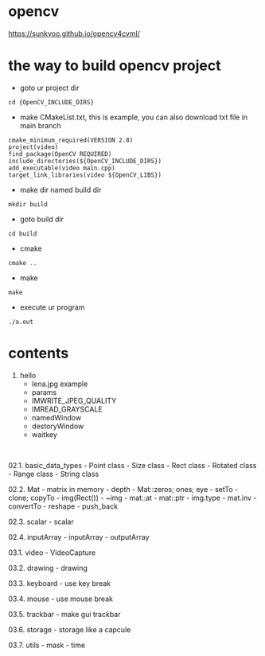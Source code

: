 # opencv

https://sunkyoo.github.io/opencv4cvml/


# the way to build opencv project


- goto ur project dir
~~~
cd {OpenCV_INCLUDE_DIRS}
~~~


- make CMakeList.txt, this is example, you can also download txt file in main branch
~~~
cmake_minimum_required(VERSION 2.8)
project(video)
find_package(OpenCV REQUIRED)
include_directories(${OpenCV_INCLUDE_DIRS})
add_executable(video main.cpp)
target_link_libraries(video ${OpenCV_LIBS})
~~~


- make dir named build dir
~~~
mkdir build
~~~


- goto build dir
~~~
cd build
~~~


- cmake
~~~
cmake ..
~~~


- make
~~~
make
~~~


- execute ur program
~~~
./a.out
~~~


# contents

01. hello
	- lena.jpg example
	- params
	- IMWRITE_JPEG_QUALITY
	- IMREAD_GRAYSCALE
	- namedWindow
	- destoryWindow
	- waitkey
<br/>

02.1. basic_data_types
	- Point class
	- Size class
	- Rect class
	- Rotated class
	- Range class
	- String class
<br/>

02.2. Mat
	- matrix in memory
	- depth
	- Mat::zeros; ones; eye
	- setTo
	- clone; copyTo
	- img(Rect())
	- ~img
	- mat::at
	- mat::ptr
	- img.type
	- mat.inv
	- convertTo
	- reshape
	- push_back
<br/>

02.3. scalar
	- scalar
<br/>

02.4. inputArray
	- inputArray
	- outputArray
<br/>

03.1. video
	- VideoCapture

03.2. drawing
	- drawing

03.3. keyboard
	- use key break

03.4. mouse
	- use mouse break

03.5. trackbar
	- make gui trackbar
	
03.6. storage
	- storage like a capcule
	
03.7. utils
	- mask
	- time

